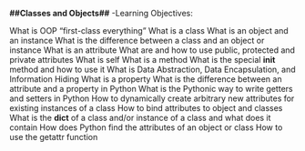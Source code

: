 **##Classes and Objects##**
-Learning Objectives:

What is OOP
“first-class everything”
What is a class
What is an object and an instance
What is the difference between a class and an object or instance
What is an attribute
What are and how to use public, protected and private attributes
What is self
What is a method
What is the special __init__ method and how to use it
What is Data Abstraction, Data Encapsulation, and Information Hiding
What is a property
What is the difference between an attribute and a property in Python
What is the Pythonic way to write getters and setters in Python
How to dynamically create arbitrary new attributes for existing instances of a class
How to bind attributes to object and classes
What is the __dict__ of a class and/or instance of a class and what does it contain
How does Python find the attributes of an object or class
How to use the getattr function
